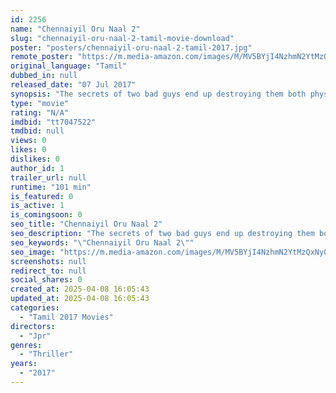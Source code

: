 ```yaml
---
id: 2256
name: "Chennaiyil Oru Naal 2"
slug: "chennaiyil-oru-naal-2-tamil-movie-download"
poster: "posters/chennaiyil-oru-naal-2-tamil-2017.jpg"
remote_poster: "https://m.media-amazon.com/images/M/MV5BYjI4NzhmN2YtMzQxNy00Y2Q1LTkzNDEtZmE2NDgzNThkYjU0XkEyXkFqcGdeQXVyMTEzNzg0Mjkx._V1_SX300.jpg"
original_language: "Tamil"
dubbed_in: null
released_date: "07 Jul 2017"
synopsis: "The secrets of two bad guys end up destroying them both physically and psychologically."
type: "movie"
rating: "N/A"
imdbid: "tt7047522"
tmdbid: null
views: 0
likes: 0
dislikes: 0
author_id: 1
trailer_url: null
runtime: "101 min"
is_featured: 0
is_active: 1
is_comingsoon: 0
seo_title: "Chennaiyil Oru Naal 2"
seo_description: "The secrets of two bad guys end up destroying them both physically and psychologically."
seo_keywords: "\"Chennaiyil Oru Naal 2\""
seo_image: "https://m.media-amazon.com/images/M/MV5BYjI4NzhmN2YtMzQxNy00Y2Q1LTkzNDEtZmE2NDgzNThkYjU0XkEyXkFqcGdeQXVyMTEzNzg0Mjkx._V1_SX300.jpg"
screenshots: null
redirect_to: null
social_shares: 0
created_at: 2025-04-08 16:05:43
updated_at: 2025-04-08 16:05:43
categories:
  - "Tamil 2017 Movies"
directors:
  - "Jpr"
genres:
  - "Thriller"
years:
  - "2017"
---
```


